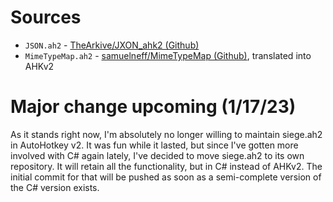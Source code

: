 # Sources

* `JSON.ah2` - [TheArkive/JXON_ahk2 (Github)](https://github.com/TheArkive/JXON_ahk2)
* `MimeTypeMap.ah2` - [samuelneff/MimeTypeMap (Github)](https://github.com/samuelneff/MimeTypeMap/blob/master/MimeTypeMap.cs), translated into AHKv2

# Major change upcoming (1/17/23)
As it stands right now, I'm absolutely no longer willing to maintain siege.ah2 in AutoHotkey v2. It was fun while it lasted, but since I've gotten more involved with C# again lately, I've decided to move siege.ah2 to its own repository. It will retain all the functionality, but in C# instead of AHKv2.
The initial commit for that will be pushed as soon as a semi-complete version of the C# version exists.